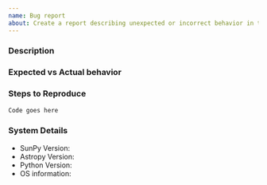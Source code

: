 ```yaml
---
name: Bug report
about: Create a report describing unexpected or incorrect behavior in this package
---
```


<!--
We know asking good questions takes effort, and we appreciate your time.
Thank you.

Please be aware that everyone has to follow our code of conduct:
https://sunpy.org/coc

These comments are hidden when you submit this github issue.

Please have a search on our GitHub repository to see if a similar issue has already been posted.
If a similar issue is closed, have a quick look to see if you are satisfied by the resolution.
If not please go ahead and open an issue!
-->

### Description
<!--
Provide a general description of the bug.
-->

### Expected vs Actual behavior
<!--
What did you expect to happen.

What actually happened.
Was the output confusing or poorly described?
-->

### Steps to Reproduce
<!--
Please include code that reproduces the issue whenever possible.
The best reproductions are self-contained scripts with minimal dependencies.
-->

```python
Code goes here
```

### System Details
<!--
We need to know the the package version you are using.
We provide a short function in sunpy (``sunpy.util.system_info()``) that will provide most of the below information.
-->
- SunPy Version:
- Astropy Version:
- Python Version:
- OS information:
